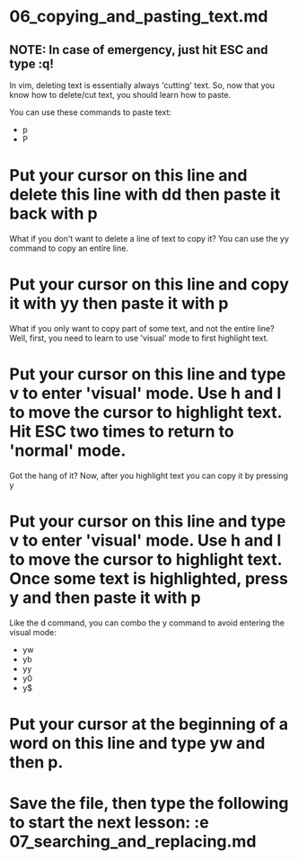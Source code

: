 # 06_copying_and_pasting_text.md

## NOTE: In case of emergency, just hit ESC and type :q!

In vim, deleting text is essentially always 'cutting' text. So, now that you know how to delete/cut text, you should learn how to paste.

You can use these commands to paste text:
* p
* P

# Put your cursor on this line and delete this line with dd then paste it back with p

What if you don't want to delete a line of text to copy it? You can use the yy command to copy an entire line.

# Put your cursor on this line and copy it with yy then paste it with p

What if you only want to copy part of some text, and not the entire line? Well, first, you need to learn to use 'visual' mode to first highlight text.

# Put your cursor on this line and type v to enter 'visual' mode.  Use h and l to move the cursor to highlight text. Hit ESC two times to return to 'normal' mode.

Got the hang of it?  Now, after you highlight text you can copy it by pressing y

# Put your cursor on this line and type v to enter 'visual' mode.  Use h and l to move the cursor to highlight text. Once some text is highlighted, press y and then paste it with p

Like the d command, you can combo the y command to avoid entering the visual mode:

* yw
* yb
* yy
* y0
* y$

# Put your cursor at the beginning of a word on this line and type yw and then p.

# Save the file, then type the following to start the next lesson: :e 07_searching_and_replacing.md
